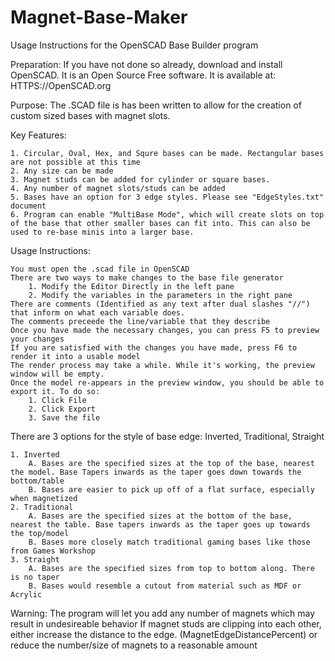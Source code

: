 # Magnet-Base-Maker

Usage Instructions for the OpenSCAD Base Builder program

Preparation:
	If you have not done so already, download and install OpenSCAD.
	It is an Open Source Free software.
	It is available at: HTTPS://OpenSCAD.org

Purpose:
	The .SCAD file is has been written to allow for the creation of custom sized bases with magnet slots.

Key Features:

	1. Circular, Oval, Hex, and Squre bases can be made. Rectangular bases are not possible at this time
	2. Any size can be made
	3. Magnet studs can be added for cylinder or square bases.
	4. Any number of magnet slots/studs can be added
	5. Bases have an option for 3 edge styles. Please see "EdgeStyles.txt" document
	6. Program can enable "MultiBase Mode", which will create slots on top of the base that other smaller bases can fit into. This can also be used to re-base minis into a larger base.

Usage Instructions: 

	You must open the .scad file in OpenSCAD
	There are two ways to make changes to the base file generator
		1. Modify the Editor Directly in the left pane
		2. Modify the variables in the parameters in the right pane
	There are comments (Identified as any text after dual slashes "//") that inform on what each variable does.
	The comments preceede the line/variable that they describe
	Once you have made the necessary changes, you can press F5 to preview your changes
	If you are satisfied with the changes you have made, press F6 to render it into a usable model
	The render process may take a while. While it's working, the preview window will be empty.
	Once the model re-appears in the preview window, you should be able to export it. To do so:
		1. Click File
		2. Click Export
		3. Save the file

	
There are 3 options for the style of base edge: Inverted, Traditional, Straight

	1. Inverted
		A. Bases are the specified sizes at the top of the base, nearest the model. Base Tapers inwards as the taper goes down towards the bottom/table
		B. Bases are easier to pick up off of a flat surface, especially when magnetized
	2. Traditional
		A. Bases are the specified sizes at the bottom of the base, nearest the table. Base tapers inwards as the taper goes up towards the top/model
		B. Bases more closely match traditional gaming bases like those from Games Workshop
	3. Straight
		A. Bases are the specified sizes from top to bottom along. There is no taper
		B. Bases would resemble a cutout from material such as MDF or Acrylic


Warning:
The program will let you add any number of magnets which may result in undesireable behavior
If magnet studs are clipping into each other, either increase the distance to the edge. (MagnetEdgeDistancePercent) or reduce the number/size of magnets to a reasonable amount

